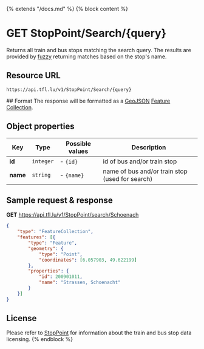 {% extends "/docs.md" %}
{% block content %}
# GET StopPoint/Search/{query}
Returns all train and bus stops matching the search query. The results are provided by [fuzzy](https://www.npmjs.com/package/fuzzy) returning matches based on the stop's name.

## Resource URL
    https://api.tfl.lu/v1/StopPoint/Search/{query}

## Format
The response will be formatted as a [GeoJSON](https://en.wikipedia.org/wiki/GeoJSON) [Feature Collection](http://geojson.org/geojson-spec.html#feature-collection-objects).

## Object properties
| Key          | Type      | Possible values | Description |
| ------------ | --------- | --------------- | ----------- |
| **id**       | `integer` | - `{id}`         | id of bus and/or train stop |
| **name**     | `string`  | - `{name}`       | name of bus and/or train stop (used for search) |

## Sample request & response
**GET** https://api.tfl.lu/v1/StopPoint/search/Schoenach
```json
{
	"type": "FeatureCollection",
	"features": [{
		"type": "Feature",
		"geometry": {
			"type": "Point",
			"coordinates": [6.057903, 49.622199]
		},
		"properties": {
			"id": 200901011,
			"name": "Strassen, Schoenacht"
		}
	}]
}
```

## License
Please refer to [StopPoint](/RESTAPIs/StopPoint.md#license) for information about the train and bus stop data licensing.
{% endblock %}
